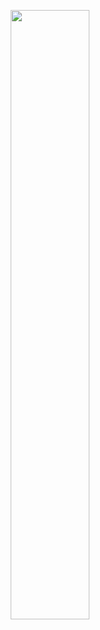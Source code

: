 <p align="center">
    <a href="https://github.com/SumitM0432"><img width="50%" src="https://github-readme-stats.vercel.app/api/top-langs/?username=SumitM0432&theme=dark&hide=html,css,cmake&layout=compact&langs_count=5&bg_color=101010&hide_title=true"></a>
</p>
